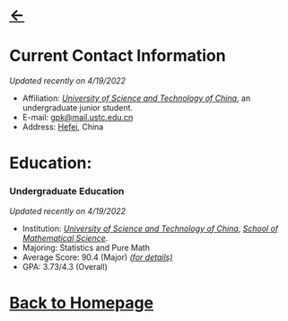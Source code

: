 # [<-](https://pkgu.github.io)



# Current Contact Information
  *Updated recently on 4/19/2022*
  - Affiliation: *[University of Science and Technology of China](http://en.ustc.edu.cn/)*, an undergraduate junior student. 
  - E-mail: gpk@mail.ustc.edu.cn
  - Address: [Hefei](https://www.google.com/maps/place/Hefei,+Anhui,+China/@31.6097465,116.7600658,7z/), China
 
# Education:

### Undergraduate Education
  *Updated recently on 4/19/2022*
  - Institution: *[University of Science and Technology of China](http://en.ustc.edu.cn/)*, *[School of Mathematical Science](https://math.ustc.edu.cn/ENGLISH/list.htm)*.
  - Majoring: Statistics and Pure Math
  - Average Score: 90.4 (Major) *[(for details)](https://github.com/PkGU/Past-Scores/blob/main/pastscores.md)*
  - GPA: 3.73/4.3 (Overall)



# [Back to Homepage](https://pkgu.github.io)
